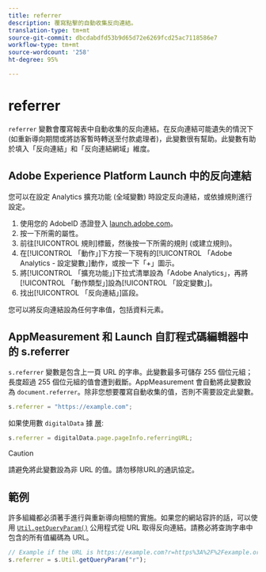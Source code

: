 ```yaml
---
title: referrer
description: 覆寫點擊的自動收集反向連結。
translation-type: tm+mt
source-git-commit: dbcdabdfd53b9d65d72e6269fcd25ac7118586e7
workflow-type: tm+mt
source-wordcount: '258'
ht-degree: 95%

---
```



# referrer

`referrer` 變數會覆寫報表中自動收集的反向連結。在反向連結可能遺失的情況下 (如重新導向期間或將訪客暫時轉送至付款處理者)，此變數很有幫助。此變數有助於填入「反向連結」和「反向連結網域」維度。

## Adobe Experience Platform Launch 中的反向連結

您可以在設定 Analytics 擴充功能 (全域變數) 時設定反向連結，或依據規則進行設定。

1. 使用您的 AdobeID 憑證登入 [launch.adobe.com](https://launch.adobe.com)。
2. 按一下所需的屬性。
3. 前往[!UICONTROL 規則]標籤，然後按一下所需的規則 (或建立規則)。
4. 在[!UICONTROL 「動作」]下方按一下現有的[!UICONTROL 「Adobe Analytics - 設定變數」]動作，或按一下「+」圖示。
5. 將[!UICONTROL 「擴充功能」]下拉式清單設為「Adobe Analytics」，再將[!UICONTROL 「動作類型」]設為[!UICONTROL 「設定變數」]。
6. 找出[!UICONTROL 「反向連結」]區段。

您可以將反向連結設為任何字串值，包括資料元素。

## AppMeasurement 和 Launch 自訂程式碼編輯器中的 s.referrer

`s.referrer` 變數是包含上一頁 URL 的字串。此變數最多可儲存 255 個位元組；長度超過 255 個位元組的值會遭到截斷。AppMeasurement 會自動將此變數設為 `document.referrer`。除非您想要覆寫自動收集的值，否則不需要設定此變數。

```js
s.referrer = "https://example.com";
```

如果使用數 `digitalData` 據 [層](../../prepare/data-layer.md):

```js
s.referrer = digitalData.page.pageInfo.referringURL;
```

>[!CAUTION]
>
>請避免將此變數設為非 URL 的值。請勿移除URL的通訊協定。

## 範例

許多組織都必須著手進行與重新導向相關的實施。如果您的網站容許的話，可以使用 [`Util.getQueryParam()`](../functions/util-getqueryparam.md) 公用程式從 URL 取得反向連結。請務必將查詢字串中包含的所有值編碼為 URL。

```js
// Example if the URL is https://example.com?r=https%3A%2F%2Fexample.org
s.referrer = s.Util.getQueryParam("r");
```
